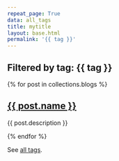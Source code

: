 ```yaml
---
repeat_page: True
data: all_tags
title: mytitle
layout: base.html
permalink: '{{ tag }}'
---
```



<h2>Filtered by tag: {{ tag }}</h2>

<div class="pst-ctnr">
  {% for post in collections.blogs %}
    <div class="pst-ctnr__post">
      <h2 class="pst-ctnr__post__header"><a href="{{ post.url }}">{{ post.name }}</a></h2>
      <p class="pst-ctnr__post__desc">{{ post.description }}</p>
    </div>
  {% endfor %}
</div>



<p>See <a href="/tags/">all tags</a>.</p>
